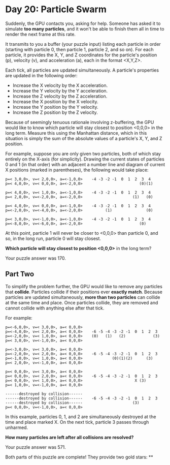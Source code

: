 # Day 20: Particle Swarm

Suddenly, the GPU contacts you, asking for help. Someone has asked it to simulate **too many particles**, and it won't
be able to finish them all in time to render the next frame at this rate.

It transmits to you a buffer (your puzzle input) listing each particle in order (starting with particle 0, then particle
1, particle 2, and so on). For each particle, it provides the X, Y, and Z coordinates for the particle's position (p),
velocity (v), and acceleration (a), each in the format <X,Y,Z>.

Each tick, all particles are updated simultaneously. A particle's properties are updated in the following order:

* Increase the X velocity by the X acceleration.
* Increase the Y velocity by the Y acceleration.
* Increase the Z velocity by the Z acceleration.
* Increase the X position by the X velocity.
* Increase the Y position by the Y velocity.
* Increase the Z position by the Z velocity.

Because of seemingly tenuous rationale involving z-buffering, the GPU would like to know which particle will stay
closest to position <0,0,0> in the long term. Measure this using the Manhattan distance, which in this situation is
simply the sum of the absolute values of a particle's X, Y, and Z position.

For example, suppose you are only given two particles, both of which stay entirely on the X-axis
(for simplicity). Drawing the current states of particles 0 and 1 (in that order) with an adjacent a number line and
diagram of current X positions (marked in parentheses), the following would take place:

```
p=< 3,0,0>, v=< 2,0,0>, a=<-1,0,0>    -4 -3 -2 -1  0  1  2  3  4
p=< 4,0,0>, v=< 0,0,0>, a=<-2,0,0>                         (0)(1)

p=< 4,0,0>, v=< 1,0,0>, a=<-1,0,0>    -4 -3 -2 -1  0  1  2  3  4
p=< 2,0,0>, v=<-2,0,0>, a=<-2,0,0>                      (1)   (0)

p=< 4,0,0>, v=< 0,0,0>, a=<-1,0,0>    -4 -3 -2 -1  0  1  2  3  4
p=<-2,0,0>, v=<-4,0,0>, a=<-2,0,0>          (1)               (0)

p=< 3,0,0>, v=<-1,0,0>, a=<-1,0,0>    -4 -3 -2 -1  0  1  2  3  4
p=<-8,0,0>, v=<-6,0,0>, a=<-2,0,0>                         (0)   
```

At this point, particle 1 will never be closer to <0,0,0> than particle 0, and so, in the long run, particle 0 will stay
closest.

**Which particle will stay closest to position <0,0,0>** in the long term?

Your puzzle answer was 170.

## Part Two

To simplify the problem further, the GPU would like to remove any particles that **collide**. Particles collide if their
positions ever **exactly match**. Because particles are updated simultaneously, **more than two particles** can collide
at the same time and place. Once particles collide, they are removed and cannot collide with anything else after that
tick.

For example:

```
p=<-6,0,0>, v=< 3,0,0>, a=< 0,0,0>    
p=<-4,0,0>, v=< 2,0,0>, a=< 0,0,0>    -6 -5 -4 -3 -2 -1  0  1  2  3
p=<-2,0,0>, v=< 1,0,0>, a=< 0,0,0>    (0)   (1)   (2)            (3)
p=< 3,0,0>, v=<-1,0,0>, a=< 0,0,0>

p=<-3,0,0>, v=< 3,0,0>, a=< 0,0,0>    
p=<-2,0,0>, v=< 2,0,0>, a=< 0,0,0>    -6 -5 -4 -3 -2 -1  0  1  2  3
p=<-1,0,0>, v=< 1,0,0>, a=< 0,0,0>             (0)(1)(2)      (3)   
p=< 2,0,0>, v=<-1,0,0>, a=< 0,0,0>

p=< 0,0,0>, v=< 3,0,0>, a=< 0,0,0>    
p=< 0,0,0>, v=< 2,0,0>, a=< 0,0,0>    -6 -5 -4 -3 -2 -1  0  1  2  3
p=< 0,0,0>, v=< 1,0,0>, a=< 0,0,0>                       X (3)      
p=< 1,0,0>, v=<-1,0,0>, a=< 0,0,0>

------destroyed by collision------    
------destroyed by collision------    -6 -5 -4 -3 -2 -1  0  1  2  3
------destroyed by collision------                      (3)         
p=< 0,0,0>, v=<-1,0,0>, a=< 0,0,0>
```

In this example, particles 0, 1, and 2 are simultaneously destroyed at the time and place marked X. On the next tick,
particle 3 passes through unharmed.

**How many particles are left after all collisions are resolved?**

Your puzzle answer was 571.

Both parts of this puzzle are complete! They provide two gold stars: **